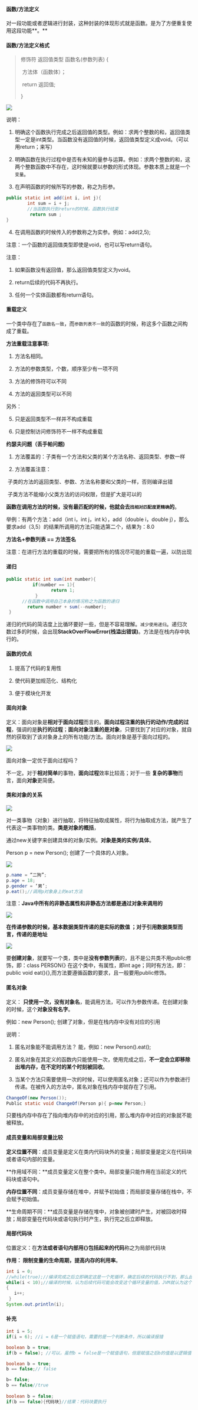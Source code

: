 #### 函数/方法定义

  对一段功能或者逻辑进行封装，这种封装的体现形式就是函数。是为了方便重复使用这段功能**。**

#### 函数/方法定义格式

> 修饰符  返回值类型  函数名(参数列表) {
>
> ​    方法体（函数体）；
>
> ​    return 返回值;
>
> }

![](../../../img/001/11.png)

说明： 

1. 明确这个函数执行完成之后返回值的类型。例如：求两个整数的和，返回值类型一定是int类型。当函数没有返回值的时候，返回值类型定义成void。（可以用return；来写）

2. 明确函数在执行过程中是否有未知的量参与运算。例如：求两个整数的和，这两个整数函数中不存在，这时候就要以参数的形式体现。参数本质上就是一个`变量`。

3. 在声明函数的时候所写的参数，称之为形参。

```java
public static int add(int i, int j){
        int sum = i + j;
        //当函数执行到return的时候，函数执行结束
         return sum ;
}
```

4. 在调用函数的时候传入的参数称之为实参。例如：add(2,5);

 注意：一个函数的返回值类型即使是void，也可以写return语句。 

注意：

1. 如果函数没有返回值，那么返回值类型定义为void。

2. return后续的代码不再执行。

3. 任何一个实体函数都有return语句。

#### 重载定义

 一个类中存在了`函数名一致`，而`参数列表不一致`的函数的时候，称这多个函数之间构成了重载。

**方法重载注意事项:**

1. 方法名相同。

2. 方法的参数类型，个数，顺序至少有一项不同

3. 方法的修饰符可以不同

4. 方法的返回类型可以不同

另外：

5. 只是返回类型不一样并不构成重载

6. 只是控制访问修饰符不一样不构成重载

**约瑟夫问题（丢手帕问题)**

1. 方法覆盖的：子类有一个方法和父类的某个方法名称、返回类型、参数一样

2. 方法覆盖注意：

​         子类的方法的返回类型、参数、方法名称要和父类的一样，否则编译出错

​         子类方法不能缩小父类方法的访问权限，但是扩大是可以的

**函数在调用方法的时候，没有最匹配的时候，他就会去`找相对匹配度更精确`的**。

  举例：有两个方法：add（int i，int j，int k），add（double i，double j），那么要求add（3,5）的结果所调用的方法只能选第二个，结果为：8.0

**方法名+参数列表  == 方法签名**

注意：在进行方法的重载的时候，需要把所有的情况尽可能的重载一遍，以防出现  

#### 递归

```java
public static int sum(int number){
          if(number == 1){
                 return 1;
           }
      //在函数中调用自己本身的情况称之为函数的递归
        return number + sum(--number);
 }
```

​      递归的代码的简洁度上比循环要好一些，但是不容易理解。`减少使用递归`。递归次数过多的时候，会出现**StackOverFlowError(栈溢出错误)**。方法是在栈内存中执行的。

#### 函数的优点

1. 提高了代码的复用性

2. 使代码更加规范化、结构化

3. 便于模块化开发

#### 面向对象

 定义：面向对象是**相对于面向过程**而言的。**面向过程注重的执行的动作/完成的过程**，强调的是**执行的过程**；**面向对象注重的是对象**，只要找到了对应的对象，就自然的获取到了该对象身上的所有功能/方法。面向对象是基于面向过程的。

![](../../../img/001/12.png)

面向对象一定优于面向过程吗？

   不一定。对于**相对简单**的事物，**面向过程**效率比较高；对于一些 **复杂的事物**而言，面向**对象**更简便。

#### 类和对象的关系

![](../../../img/001/13.png)

   对一类事物（对象）进行抽取，将特征抽取成属性，将行为抽取成方法，就产生了代表这一类事物的类。**类是对象的概括**，

通过new关键字来创建具体的对象/实例。**对象是类的实例/具体**。

Person p = new Person(); 创建了一个具体的人对象。

![](../../../img/001/14.png)

```java
p.name = “二狗”;
p.age = 18;
p.gender = ‘男’;
p.eat();//调用p对象身上的eat方法
```

注意：**Java中所有的非静态属性和非静态方法都是通过对象来调用的**

![](../../../img/001/15.png)

**在传递参数的时候，基本数据类型传递的是实际的数值 ；对于引用数据类型而言，传递的是地址**

![](../../../img/001/16.png)

​    要**创建对象**，就要写一个类，类中是**没有参数列表**的，且不是公共类不用public修饰，即：class PERSON{}   在这个类中，有属性，即int age；同时有方法，即：public void eat(){},而方法要遵循函数的要求，且一般要用public修饰。

#### 匿名对象

定义： **只使用一次，没有对象名**，能调用方法，可以作为参数传递。在创建对象的时候，这个**对象没有名字**。

例如：new Person();  创建了对象，但是在栈内存中没有对应的引用

说明：

1. 匿名对象能不能调用方法？ 能，例如：new Person().eat();

2. 匿名对象在其定义的函数内只能使用一次，使用完成之后，**不一定会立即移除出堆内存，在不定时的某个时刻被回收**。

3. 当某个方法只需要使用一次的时候，可以使用匿名对象；还可以作为参数进行传递。在被传入的方法中，匿名对象在栈内存中就存在了引用。

```java
ChangeOf(new Person()); 
Public static void ChangeOf(Person p){ p=new Person;}
```

只要栈内存中存在了指向堆内存中的对应的引用，那么堆内存中对应的对象就不能被释放。

#### 成员变量和局部变量比较

**定义位置不同**：成员变量是定义在类内代码块外的变量；局部变量是定义在代码块或者语句内部的变量。

**作用域不同：**成员变量定义在整个类中。局部变量只能作用在当前定义的代码块或语句中。

**内存位置不同**：成员变量存储在堆中，并赋予初始值；而局部变量存储在栈中，不会赋予初始值。

**生命周期不同：**成员变量是存储在堆中，对象被创建时产生，对被回收时释放；局部变量在代码块或语句执行时产生，执行完之后立即释放。

#### 局部代码块

位置定义：在**方法或者语句内部用{}包括起来的代码**称之为局部代码块

**作用： 限制变量的生命周期，提高内存的利用率**。

```java
int i = 0;
//while(true);//编译完成之后立即确定这是一个死循环，确定后续的代码执行不到，那么此时，后续代码对于程序来说就是废话，那么这时候编译会立即报错
while(i < 10);//编译的时候，认为后续代码可能会改变这个循环变量的值，JVM就认为这个循环有结束的可能
{
   i++;
 }
System.out.println(i);                                                                                                                                   
```

#### 补充

```Java
int i = 5;
if(i = 6); //i = 6是一个赋值语句，需要的是一个判断条件，所以编译报错

boolean b = true; 
if(b = false); //可以，虽然b = false是一个赋值语句，但是赋值之后b的值是以逻辑值，符合判断条件的需要

boolean b = true;
b == false;// false

b= false;
b == false//true
    
boolean b = false; 
if(b == false){代码块}//结果：代码块要执行
```

